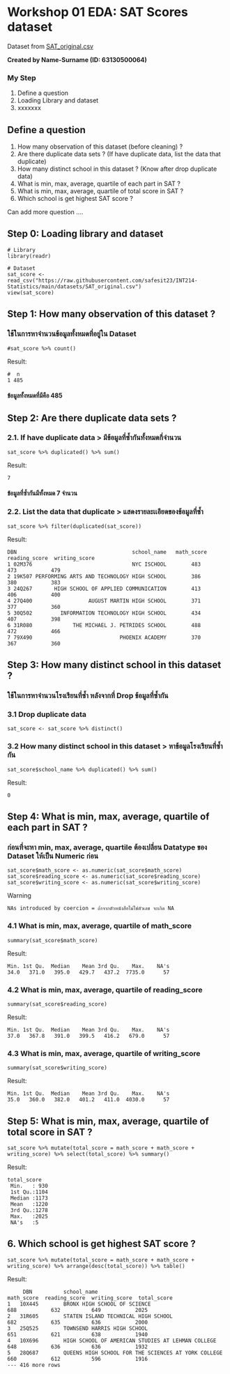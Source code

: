 # Workshop 01 EDA: SAT Scores dataset

Dataset from [SAT_original.csv](https://raw.githubusercontent.com/safesit23/INT214-Statistics/main/datasets/SAT_original.csv)

**Created by Name-Surname (ID: 63130500064)**

### My Step
1. Define a question
2. Loading Library and dataset
3. xxxxxxx

## Define a question

1. How many observation of this dataset (before cleaning) ?
2. Are there duplicate data sets ? (If have duplicate data, list the data that duplicate)
3. How many distinct school in this dataset ? (Know after drop duplicate data)
4. What is min, max, average, quartile of each part in SAT ?
5. What is min, max, average, quartile of total score in SAT ?
6. Which school is get highest SAT score ?

Can add more question ....

## Step 0: Loading library and dataset

```
# Library
library(readr)

# Dataset
sat_score <- read_csv("https://raw.githubusercontent.com/safesit23/INT214-Statistics/main/datasets/SAT_original.csv")
view(sat_score)
```

## Step 1: How many observation of this dataset ?

### ใช้ในการหาจำนวนข้อมูลทั้งหมดที่อยู่ใน Dataset 

```
#sat_score %>% count()
```

Result:

```
#  n
1 485
```
#### ข้อมูลทั้งหมดที่มีคือ 485 



## Step 2: Are there duplicate data sets ?

### 2.1. If have duplicate data > มีข้อมูลที่ซ้ำกันทั้งหมดกี่จำนวน

```
sat_score %>% duplicated() %>% sum()
```
Result:

```
7
```
#### ข้อมูลที่ซ้ำกันมีทั้งหมด 7 จำนวน

### 2.2. List the data that duplicate > แสดงรายละเเอียดของข้อมูลที่ซ้ำ

```
sat_score %>% filter(duplicated(sat_score)) 
```
Result:

```
DBN                                     school_name   math_score   reading_score  writing_score
1 02M376                                NYC ISCHOOL        483           473           479
2 19K507 PERFORMING ARTS AND TECHNOLOGY HIGH SCHOOL        386           380           383
3 24Q267       HIGH SCHOOL OF APPLIED COMMUNICATION        413           406           400
4 27Q400                  AUGUST MARTIN HIGH SCHOOL        371           377           360
5 30Q502         INFORMATION TECHNOLOGY HIGH SCHOOL        434           407           398
6 31R080             THE MICHAEL J. PETRIDES SCHOOL        488           472           466
7 79X490                            PHOENIX ACADEMY        370           367           360
```

## Step 3: How many distinct school in this dataset ? 
### ใช้ในการหาจำนวนโรงเรียนที่ซ้ำ หลังจากที่ Drop ข้อมูลที่ซ้ำกัน
### 3.1 Drop duplicate data

```
sat_score <- sat_score %>% distinct()
```

### 3.2  How many distinct school in this dataset > หาข้อมูลโรงเรียนที่ซ้ำกัน
```
sat_score$school_name %>% duplicated() %>% sum()
```
Result:

```
0
```

## Step 4: What is min, max, average, quartile of each part in SAT ?
### ก่อนที่จะหา min, max, average, quartile ต้องเปลี่ยน Datatype ของ Dataset ให้เป็น Numeric ก่อน
```
sat_score$math_score <- as.numeric(sat_score$math_score)
sat_score$reading_score <- as.numeric(sat_score$reading_score)
sat_score$writing_score <- as.numeric(sat_score$writing_score)
```
Warning

```
NAs introduced by coercion = ถ้าจากตัวหนังสือไม่ใช่ตัวเลข จะเกิด NA
```

### 4.1 What is min, max, average, quartile of math_score
```
summary(sat_score$math_score)
```
Result:

```
Min. 1st Qu.  Median    Mean 3rd Qu.    Max.    NA's 
34.0   371.0   395.0   429.7   437.2  7735.0      57 
```

### 4.2 What is min, max, average, quartile of reading_score
```
summary(sat_score$reading_score)
```
Result:

```
Min. 1st Qu.  Median    Mean 3rd Qu.    Max.    NA's 
37.0   367.8   391.0   399.5   416.2   679.0      57
```

### 4.3 What is min, max, average, quartile of writing_score
```
summary(sat_score$writing_score)
```
Result:

```
Min. 1st Qu.  Median    Mean 3rd Qu.    Max.    NA's 
35.0   360.0   382.0   401.2   411.0  4030.0      57
```

## Step 5: What is min, max, average, quartile of total score in SAT ?
```
sat_score %>% mutate(total_score = math_score + math_score + writing_score) %>% select(total_score) %>% summary()
```
Result:

```
total_score  
 Min.   : 930  
 1st Qu.:1104  
 Median :1173  
 Mean   :1220  
 3rd Qu.:1278  
 Max.   :2025  
 NA's   :5    
```

## 6. Which school is get highest SAT score ?
```
sat_score %>% mutate(total_score = math_score + math_score + writing_score) %>% arrange(desc(total_score)) %>% table()
```
Result:

```
     DBN          school_name                                            math_score  reading_score  writing_score  total_score
1   10X445        BRONX HIGH SCHOOL OF SCIENCE                               688           632          649           2025
2   31R605        STATEN ISLAND TECHNICAL HIGH SCHOOL                        682           635          636           2000
3   25Q525        TOWNSEND HARRIS HIGH SCHOOL                                651           621          638           1940
4   10X696        HIGH SCHOOL OF AMERICAN STUDIES AT LEHMAN COLLEGE          648           636          636           1932
5   28Q687        QUEENS HIGH SCHOOL FOR THE SCIENCES AT YORK COLLEGE        660           612          596           1916
--- 416 more rows
```
